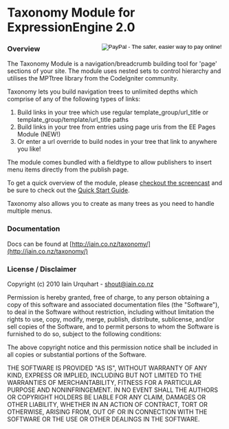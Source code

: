 # Taxonomy Module for ExpressionEngine 2.0

<form action="https://www.paypal.com/cgi-bin/webscr" method="post" style="float:right;">
<input type="hidden" name="cmd" value="_s-xclick">
<input type="hidden" name="hosted_button_id" value="2X69G2Q7MECKG">
<input type="image" src="https://www.paypal.com/en_US/i/btn/btn_donate_SM.gif" border="0" name="submit" alt="PayPal - The safer, easier way to pay online!">
<img alt="" border="0" src="https://www.paypal.com/en_US/i/scr/pixel.gif" width="1" height="1">
</form>


### Overview

The Taxonomy Module is a navigation/breadcrumb building tool for 'page' sections of your site. The module uses nested sets to control hierarchy and utilises the MPTtree library from the CodeIgniter community.

Taxonomy lets you build navigation trees to unlimited depths which comprise of any of the following types of links:

1. Build links in your tree which use regular template_group/url_title or template_group/template/url_title paths
2. Build links in your tree from entries using page uris from the EE Pages Module (NEW!)
3. Or enter a url override to build nodes in your tree that link to anywhere you like!

The module comes bundled with a fieldtype to allow publishers to insert menu items directly from the publish page.

To get a quick overview of the module, please [checkout the screencast](http://vimeo.com/16276505) and be sure to check out the [Quick Start Guide](http://iain.co.nz/taxonomy/quick_start/).

Taxonomy also allows you to create as many trees as you need to handle multiple menus.

### Documentation
Docs can be found at [http://iain.co.nz/taxonomy/](http://iain.co.nz/taxonomy/)

### License / Disclaimer

Copyright (c) 2010 Iain Urquhart - shout@iain.co.nz

Permission is hereby granted, free of charge, to any person obtaining a copy
of this software and associated documentation files (the "Software"), to deal
in the Software without restriction, including without limitation the rights
to use, copy, modify, merge, publish, distribute, sublicense, and/or sell
copies of the Software, and to permit persons to whom the Software is
furnished to do so, subject to the following conditions:

The above copyright notice and this permission notice shall be included in
all copies or substantial portions of the Software.

THE SOFTWARE IS PROVIDED "AS IS", WITHOUT WARRANTY OF ANY KIND, EXPRESS OR
IMPLIED, INCLUDING BUT NOT LIMITED TO THE WARRANTIES OF MERCHANTABILITY,
FITNESS FOR A PARTICULAR PURPOSE AND NONINFRINGEMENT. IN NO EVENT SHALL THE
AUTHORS OR COPYRIGHT HOLDERS BE LIABLE FOR ANY CLAIM, DAMAGES OR OTHER
LIABILITY, WHETHER IN AN ACTION OF CONTRACT, TORT OR OTHERWISE, ARISING FROM,
OUT OF OR IN CONNECTION WITH THE SOFTWARE OR THE USE OR OTHER DEALINGS IN
THE SOFTWARE.